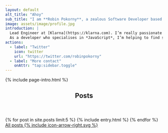 ```yaml
---
layout: default
alt_title: "Ahoy"
sub_title: "I am **Robin Pokorny**, a zealous Software Developer based in Berlin."
image: assets/image/profile.jpg
introduction: |
  Lead Engineer at [Klarna](https://klarna.com). I’m really passionate about engineering best practices. I think the biggest problem for developers is lack of focus. 
  As a developer who specialises in *JavaScript*, I’m helping to find solutions through applying functional programming principles. I organise meetups, record coding videos, and speak about my findings.
actions:
  - label: "Twitter"
    icon: twitter
    url: "https://twitter.com/robinpokorny"
  - label: "More contact"
    onAttr: "tap:sidebar.toggle"
---
```


{% include page-intro.html %}

<main id="main" class="page-content" aria-label="Content">
  <div class="index inner">
    <div>
      <header class="section-title">
        <h2>Posts</h2>
      </header>
      <div class="entries-list">
        {% for post in site.posts limit:5 %}
          {% include entry.html %}
        {% endfor %}
      </div>
      <div>
        <a href="{% link blog.md %}" class="btn">All posts <span class="icon icon--arrow-right">{% include icon-arrow-right.svg %}</span></a>
      </div>
    </div>
  </div>
</main>